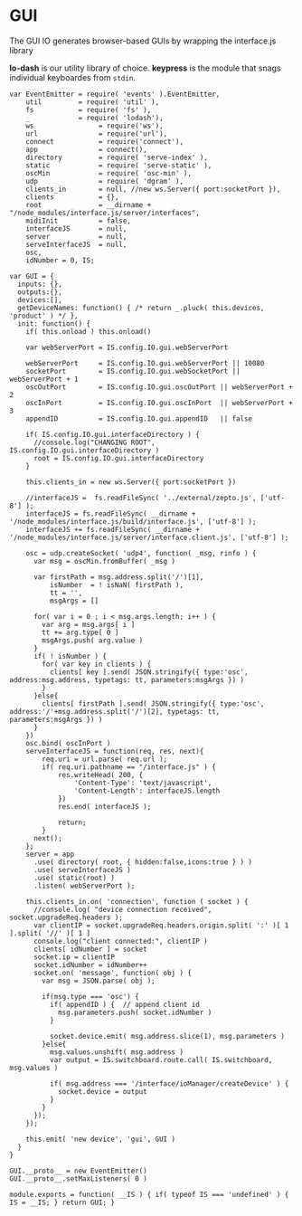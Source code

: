 GUI
===
The GUI IO generates browser-based GUIs by wrapping the interface.js library

**lo-dash** is our utility library of choice. **keypress** is the module that snags individual keyboardes from `stdin`.

    var EventEmitter = require( 'events' ).EventEmitter,
        util         = require( 'util' ),
        fs           = require( 'fs' ),
        _            = require( 'lodash'),
        ws                = require('ws'),
        url               = require('url'),
        connect           = require('connect'),
        app               = connect(),
        directory         = require( 'serve-index' ),
        static            = require( 'serve-static' ),
        oscMin            = require( 'osc-min' ),
        udp               = require( 'dgram' ),
        clients_in        = null, //new ws.Server({ port:socketPort }),
        clients           = {},
        root              = __dirname + "/node_modules/interface.js/server/interfaces",
        midiInit          = false,
        interfaceJS       = null,
        server            = null,
        serveInterfaceJS  = null,
        osc,
        idNumber = 0, IS;
        
    var GUI = {
      inputs: {},
      outputs:{},
      devices:[],
      getDeviceNames: function() { /* return _.pluck( this.devices, 'product' ) */ },
      init: function() {
        if( this.onload ) this.onload()
    
        var webServerPort = IS.config.IO.gui.webServerPort
    
        webServerPort     = IS.config.IO.gui.webServerPort || 10080
        socketPort        = IS.config.IO.gui.webSocketPort || webServerPort + 1
        oscOutPort        = IS.config.IO.gui.oscOutPort || webServerPort + 2
        oscInPort         = IS.config.IO.gui.oscInPort  || webServerPort + 3
        appendID          = IS.config.IO.gui.appendID   || false
                
        if( IS.config.IO.gui.interfaceDirectory ) {
          //console.log("CHANGING ROOT", IS.config.IO.gui.interfaceDirectory )
          root = IS.config.IO.gui.interfaceDirectory
        }
        
        this.clients_in = new ws.Server({ port:socketPort })
    
        //interfaceJS =  fs.readFileSync( '../external/zepto.js', ['utf-8'] );
        interfaceJS = fs.readFileSync( __dirname + '/node_modules/interface.js/build/interface.js', ['utf-8'] );
        interfaceJS += fs.readFileSync( __dirname + '/node_modules/interface.js/server/interface.client.js', ['utf-8'] );
    
        osc = udp.createSocket( 'udp4', function( _msg, rinfo ) {
          var msg = oscMin.fromBuffer( _msg )
      
          var firstPath = msg.address.split('/')[1],
              isNumber  = ! isNaN( firstPath ),
              tt = '',
              msgArgs = []

          for( var i = 0 ; i < msg.args.length; i++ ) {
            var arg = msg.args[ i ]
            tt += arg.type[ 0 ]
            msgArgs.push( arg.value )
          }
          if( ! isNumber ) {
            for( var key in clients ) {
              clients[ key ].send( JSON.stringify({ type:'osc', address:msg.address, typetags: tt, parameters:msgArgs }) )
            }
          }else{
            clients[ firstPath ].send( JSON.stringify({ type:'osc', address:'/'+msg.address.split('/')[2], typetags: tt, parameters:msgArgs }) )
          }
        })
        osc.bind( oscInPort )
        serveInterfaceJS = function(req, res, next){
        	req.uri = url.parse( req.url );
        	if( req.uri.pathname == "/interface.js" ) {
        		res.writeHead( 200, {
        			'Content-Type': 'text/javascript',
        			'Content-Length': interfaceJS.length
        		})
        		res.end( interfaceJS );

        		return;
        	}
          next();
        };
        server = app
          .use( directory( root, { hidden:false,icons:true } ) )
          .use( serveInterfaceJS )
          .use( static(root) )
          .listen( webServerPort );
      
        this.clients_in.on( 'connection', function ( socket ) {
          //console.log( "device connection received", socket.upgradeReq.headers );
          var clientIP = socket.upgradeReq.headers.origin.split( ':' )[ 1 ].split( '//' )[ 1 ]
          console.log("client connected:", clientIP )
          clients[ idNumber ] = socket
          socket.ip = clientIP
          socket.idNumber = idNumber++
          socket.on( 'message', function( obj ) {
            var msg = JSON.parse( obj );
        
            if(msg.type === 'osc') {
              if( appendID ) {  // append client id
                msg.parameters.push( socket.idNumber )
              }

              socket.device.emit( msg.address.slice(1), msg.parameters )
            }else{
              msg.values.unshift( msg.address )
              var output = IS.switchboard.route.call( IS.switchboard, msg.values )
          
              if( msg.address === '/interface/ioManager/createDevice' ) {
                socket.device = output
              }
            }
          });
        });
    
        this.emit( 'new device', 'gui', GUI )
      }
    }

    GUI.__proto__ = new EventEmitter()
    GUI.__proto__.setMaxListeners( 0 )

    module.exports = function( __IS ) { if( typeof IS === 'undefined' ) { IS = __IS; } return GUI; }